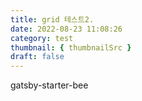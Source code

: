 ```yaml
---
title: grid 테스트2.
date: 2022-08-23 11:08:26
category: test
thumbnail: { thumbnailSrc }
draft: false
---
```


gatsby-starter-bee
